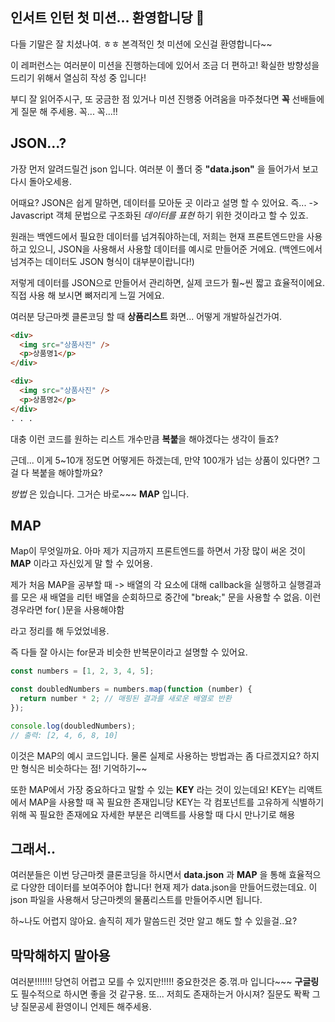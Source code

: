 ## 인서트 인턴 첫 미션... 환영합니당 🤩

다들 기말은 잘 치셨나여. ㅎㅎ
본격적인 첫 미션에 오신걸 환영합니다~~

이 레퍼런스는 여러분이 미션을 진행하는데에 있어서 조금 더 편하고!
확실한 방향성을 드리기 위해서 열심히 작성 중 입니다!

부디 잘 읽어주시구, 또 궁금한 점 있거나 미션 진행중 어려움을 마주쳤다면 **꼭**
선배들에게 질문 해 주세용. 꼭... 꼭...!!

## JSON...?

가장 먼저 알려드릴건 json 입니다.
여러분 이 폴더 중 **"data.json"** 을 들어가서 보고 다시 돌아오세용.

어때요? JSON은 쉽게 말하면, 데이터를 모아둔 곳 이라고 설명 할 수 있어요.
즉...
-> Javascript 객체 문법으로 구조화된 _데이터를 표현_ 하기 위한 것이라고 할 수 있죠.

원래는 백엔드에서 필요한 데이터를 넘겨줘야하는데, 저희는 현재 프론트엔드만을 사용하고 있으니,
JSON을 사용해서 사용할 데이터를 예시로 만들어준 거에요.
(백엔드에서 넘겨주는 데이터도 JSON 형식이 대부분이랍니다!)

저렇게 데이터를 JSON으로 만들어서 관리하면, 실제 코드가 훨~씬 짧고 효율적이에요.
직접 사용 해 보시면 뼈저리게 느낄 거에요.

여러분 당근마켓 클론코딩 할 때 **상품리스트** 화면... 어떻게 개발하실건가여.

```html
<div>
  <img src="상품사진" />
  <p>상품명1</p>
</div>

<div>
  <img src="상품사진" />
  <p>상품명2</p>
</div>
. . .
```

대충 이런 코드를 원하는 리스트 개수만큼 **복붙**을 해야겠다는 생각이 들죠?

근데... 이게 5~10개 정도면 어떻게든 하겠는데,
만약 100개가 넘는 상품이 있다면? 그걸 다 복붙을 해야할까요?

_방법_ 은 있습니다. 그거슨 바로~~~ **MAP** 입니다.

## MAP

Map이 무엇일까요. 아마 제가 지금까지 프론트엔드를 하면서 가장 많이 써온 것이 **MAP** 이라고 자신있게 말 할 수 있어용.

제가 처음 MAP을 공부할 때
-> 배열의 각 요소에 대해 callback을 실행하고 실행결과를 모은 새 배열을 리턴
배열을 순회하므로 중간에 "break;" 문을 사용할 수 없음. 이런 경우라면 for( )문을 사용해야함

라고 정리를 해 두었었네용.

즉 다들 잘 아시는 for문과 비슷한 반복문이라고 설명할 수 있어요.

```js
const numbers = [1, 2, 3, 4, 5];

const doubledNumbers = numbers.map(function (number) {
  return number * 2; // 매핑된 결과를 새로운 배열로 반환
});

console.log(doubledNumbers);
// 출력: [2, 4, 6, 8, 10]
```

이것은 MAP의 예시 코드입니다. 물론 실제로 사용하는 방법과는 좀 다르겠지요?
하지만 형식은 비슷하다는 점! 기억하기~~

또한 MAP에서 가장 중요하다고 말할 수 있는 **KEY** 라는 것이 있는데요!
KEY는 리액트에서 MAP을 사용할 때 꼭 필요한 존재입니당
KEY는 각 컴포넌트를 고유하게 식별하기 위해 꼭 필요한 존재에요
자세한 부분은 리액트를 사용할 때 다시 만나기로 해용

## 그래서..

여러분들은 이번 당근마켓 클론코딩을 하시면서 **data.json** 과 **MAP** 을 통해
효율적으로 다양한 데이터를 보여주어야 합니다!
현재 제가 data.json을 만들어드렸는데요. 이 json 파일을 사용해서
당근마켓의 물품리스트를 만들어주시면 됩니다.

하~나도 어렵지 않아요. 솔직히 제가 말씀드린 것만 알고 해도 할 수 있을걸..요?

## 막막해하지 말아용

여러분!!!!!!! 당연히 어렵고 모를 수 있지만!!!!!
중요한것은 중.꺾.마 입니다~~~
**구글링** 도 필수적으로 하시면 좋을 것 같구용.
또... 저희도 존재하는거 아시져? 질문도 퐉퐉 그냥 질문공세 환영이니 언제든 해주세용.
